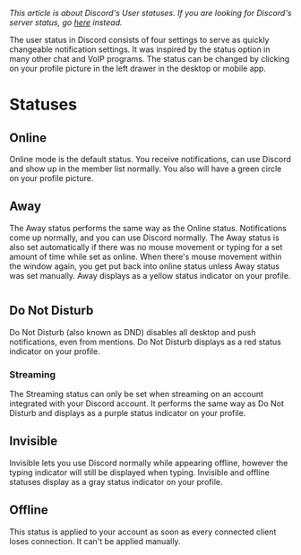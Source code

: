 <!-- TITLE: User Status -->
<!-- SUBTITLE: Quickly switch notifications on or off at the press of a button -->

*This article is about Discord's User statuses. If you are looking for Discord's server status, go [here](https://status.discordapp.com) instead.*

The user status in Discord consists of four settings to serve as quickly changeable notification settings. It was inspired by the status option in many other chat and VoIP programs. The status can be changed by clicking on your profile picture in the left drawer in the desktop or mobile app.

# Statuses

## Online
Online mode is the default status. You receive notifications, can use Discord and show up in the member list normally. You also will have a green circle on your profile picture.

## Away
The Away status performs the same way as the Online status. Notifications come up normally, and you can use Discord normally. 
The Away status is also set automatically if there was no mouse movement or typing for a set amount of time while set as online. When there's mouse movement within the window again, you get put back into online status unless Away status was set manually. Away displays as a yellow status indicator on your profile. <img src="https://cdn.discordapp.com/emojis/459151263137923072.png?v=1" width="12" height="12">



## Do Not Disturb
Do Not Disturb (also known as DND) disables all desktop and push notifications, even from mentions. Do Not Disturb displays as a red status indicator on your profile. <img src="https://cdn.discordapp.com/emojis/459151262924144660.png?v=1" width="12" height="12">

### Streaming

The Streaming status can only be set when streaming on an account integrated with your Discord account. It performs the same way as Do Not Disturb and displays as a purple status indicator on your profile. <img src="https://cdn.discordapp.com/emojis/459201345455652895.png?v=1" width="12" height="12">

## Invisible
Invisible lets you use Discord normally while appearing offline, however the typing indicator will still be displayed when typing. Invisible and offline statuses display as a gray status indicator on your profile. <img src="https://cdn.discordapp.com/emojis/459151263179735050.png?v=1" width="12" height="12">

## Offline
This status is applied to your account as soon as every connected client loses connection. It can't be applied manually.